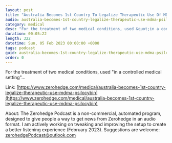 ```yaml
---
layout: post
title: "Australia Becomes 1st Country To Legalize Therapeutic Use Of MDMA &amp; Psilocybin"
audio: australia-becomes-1st-country-legalize-therapeutic-use-mdma-psilocybin-4
category: medical
desc: "For the treatment of two medical conditions, used &quot;in a controlled medical setting&quot;..."
duration: 00:05:22
length: 322
datetime: Sun, 05 Feb 2023 00:00:00 +0000
tags: podcast
guid: australia-becomes-1st-country-legalize-therapeutic-use-mdma-psilocybin-0
order: 0
---
```

For the treatment of two medical conditions, used &quot;in a controlled medical setting&quot;...

Link: [https://www.zerohedge.com/medical/australia-becomes-1st-country-legalize-therapeutic-use-mdma-psilocybin](https://www.zerohedge.com/medical/australia-becomes-1st-country-legalize-therapeutic-use-mdma-psilocybin)

About: The Zerohedge Podcast is a non-commercial, automated program, designed to give people a way to get news from Zerohedge in an audio format.  I am actively working on tweaking and improving the setup to create a better listening experience (February 2023).  Suggestions are welcome: [zerohedgePodcast@outlook.com](mailto:zerohedgePodcast@outlook.com)